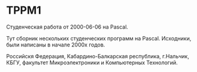 # TPPM1
Студенческая работа от 2000-06-06 на Pascal.

Тут сборник нескольких студенческих программ на Pascal. Исходники, были написаны в начале 2000х годов.


Российскя Федерация, Кабардино-Балкарская республика, г.Нальчик, КБГУ, факультет Микроэлектроники и Компьютерных Технологий.
